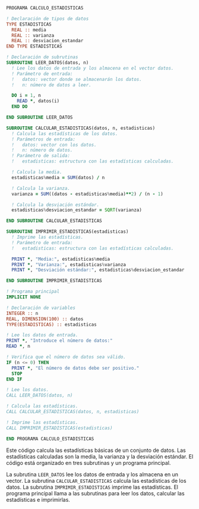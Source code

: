```fortran
PROGRAMA CALCULO_ESTADISTICAS

! Declaración de tipos de datos
TYPE ESTADISTICAS
  REAL :: media
  REAL :: varianza
  REAL :: desviacion_estandar
END TYPE ESTADISTICAS

! Declaración de subrutinas
SUBROUTINE LEER_DATOS(datos, n)
  ! Lee los datos de entrada y los almacena en el vector datos.
  ! Parámetro de entrada:
  !   datos: vector donde se almacenarán los datos.
  !   n: número de datos a leer.

  DO i = 1, n
    READ *, datos(i)
  END DO

END SUBROUTINE LEER_DATOS

SUBROUTINE CALCULAR_ESTADISTICAS(datos, n, estadisticas)
  ! Calcula las estadísticas de los datos.
  ! Parámetros de entrada:
  !   datos: vector con los datos.
  !   n: número de datos.
  ! Parámetro de salida:
  !   estadisticas: estructura con las estadísticas calculadas.

  ! Calcula la media.
  estadisticas%media = SUM(datos) / n

  ! Calcula la varianza.
  varianza = SUM((datos - estadisticas%media)**2) / (n - 1)

  ! Calcula la desviación estándar.
  estadisticas%desviacion_estandar = SQRT(varianza)

END SUBROUTINE CALCULAR_ESTADISTICAS

SUBROUTINE IMPRIMIR_ESTADISTICAS(estadisticas)
  ! Imprime las estadísticas.
  ! Parámetro de entrada:
  !   estadisticas: estructura con las estadísticas calculadas.

  PRINT *, "Media:", estadisticas%media
  PRINT *, "Varianza:", estadisticas%varianza
  PRINT *, "Desviación estándar:", estadisticas%desviacion_estandar

END SUBROUTINE IMPRIMIR_ESTADISTICAS

! Programa principal
IMPLICIT NONE

! Declaración de variables
INTEGER :: n
REAL, DIMENSION(100) :: datos
TYPE(ESTADISTICAS) :: estadisticas

! Lee los datos de entrada.
PRINT *, "Introduce el número de datos:"
READ *, n

! Verifica que el número de datos sea válido.
IF (n <= 0) THEN
  PRINT *, "El número de datos debe ser positivo."
  STOP
END IF

! Lee los datos.
CALL LEER_DATOS(datos, n)

! Calcula las estadísticas.
CALL CALCULAR_ESTADISTICAS(datos, n, estadisticas)

! Imprime las estadísticas.
CALL IMPRIMIR_ESTADISTICAS(estadisticas)

END PROGRAMA CALCULO_ESTADISTICAS
```

Este código calcula las estadísticas básicas de un conjunto de datos. Las estadísticas calculadas son la media, la varianza y la desviación estándar. El código está organizado en tres subrutinas y un programa principal.

La subrutina `LEER_DATOS` lee los datos de entrada y los almacena en un vector. La subrutina `CALCULAR_ESTADISTICAS` calcula las estadísticas de los datos. La subrutina `IMPRIMIR_ESTADISTICAS` imprime las estadísticas. El programa principal llama a las subrutinas para leer los datos, calcular las estadísticas e imprimirlas.